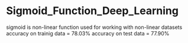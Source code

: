 # Sigmoid_Function_Deep_Learning

sigmoid is non-linear function used for working with non-linear datasets
accuracy on trainig data = 78.03%
accuracy on test data = 77.90%


